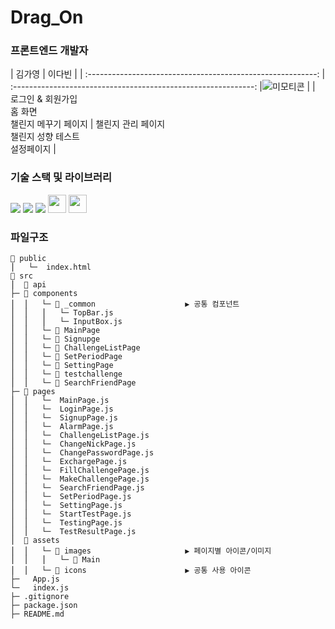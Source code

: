 # Drag_On

### 프론트엔드 개발자

|                           김가영                            |                             이다빈                             |
| :---------------------------------------------------------: | :------------------------------------------------------------: |![미모티콘](https://github.com/11th-LikeLion-DragOn/DragOn_Front/assets/100662232/d0b22f26-1380-4b8f-86db-f24e935014f1)               |
| 로그인 & 회원가입 <br /> 홈 화면<br /> 챌린지 메꾸기 페이지 | 챌린지 관리 페이지 <br /> 챌린지 성향 테스트 <br /> 설정페이지 |


### 기술 스택 및 라이브러리
<img src="https://img.shields.io/badge/github-181717?style=for-the-badge&logo=github&logoColor=white"/> <img src="https://img.shields.io/badge/git-F05032?style=for-the-badge&logo=git&logoColor=white"/> <img src="https://img.shields.io/badge/react-61DAFB?style=for-the-badge&logo=react&logoColor=black"/> <img src="https://img.shields.io/badge/styled components-DB7093?style=flat-square&logo=styled-components&logoColor=white" height="29px"/> <img src="https://img.shields.io/badge/npm-CB3837?style=flat-square&logo=npm&logoColor=white" height="29px">


### 파일구조
```
📂 public
⎪   └─  index.html
📂 src
⎪  📂 api
├─ 📂 components
⎪  ⎪   └─ 📂 _common                    ▶︎ 공통 컴포넌트 
⎪  ⎪   ⎪   └─ TopBar.js 
⎪  ⎪   ⎪   └─ InputBox.js 
⎪  ⎪   └─ 📂 MainPage
⎪  ⎪   └─ 📂 Signupge     
⎪  ⎪   └─ 📂 ChallengeListPage
⎪  ⎪   └─ 📂 SetPeriodPage
⎪  ⎪   └─ 📂 SettingPage    
⎪  ⎪   └─ 📂 testchallenge 
⎪  ⎪   └─ 📂 SearchFriendPage  
├─ 📂 pages
⎪  ⎪   └─  MainPage.js
⎪  ⎪   └─  LoginPage.js              
⎪  ⎪   └─  SignupPage.js 
⎪  ⎪   └─  AlarmPage.js
⎪  ⎪   └─  ChallengeListPage.js
⎪  ⎪   └─  ChangeNickPage.js
⎪  ⎪   └─  ChangePasswordPage.js
⎪  ⎪   └─  ExchargePage.js
⎪  ⎪   └─  FillChallengePage.js
⎪  ⎪   └─  MakeChallengePage.js
⎪  ⎪   └─  SearchFriendPage.js
⎪  ⎪   └─  SetPeriodPage.js
⎪  ⎪   └─  SettingPage.js
⎪  ⎪   └─  StartTestPage.js
⎪  ⎪   └─  TestingPage.js
⎪  ⎪   └─  TestResultPage.js
⎪  📂 assets  
⎪  ⎪   └─ 📂 images                     ▶︎ 페이지별 아이콘/이미지
⎪  ⎪   ⎪   └─ 📂 Main
⎪  ⎪   └─ 📂 icons                      ▶︎ 공통 사용 아이콘
├─   App.js                    
└─   index.js
├─ .gitignore
├─ package.json
├─ README.md
```
